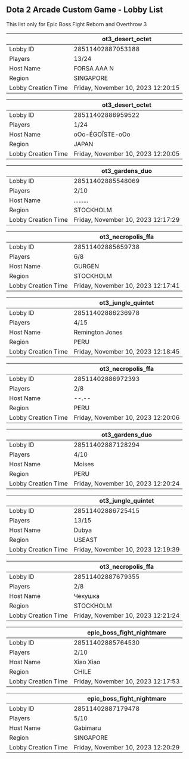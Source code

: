 ## Dota 2 Arcade Custom Game - Lobby List

This list only for Epic Boss Fight Reborn and Overthrow 3

|  | ot3_desert_octet |
| ------ | ------ |
| Lobby ID | 28511402887053188 |
| Players | 13/24 |
| Host Name | FORSA AAA N |
| Region | SINGAPORE |
| Lobby Creation Time | Friday, November 10, 2023 12:20:15 |


|  | ot3_desert_octet |
| ------ | ------ |
| Lobby ID | 28511402886959522 |
| Players | 1/24 |
| Host Name | oOo-ÉGOÏSTE-oOo |
| Region | JAPAN |
| Lobby Creation Time | Friday, November 10, 2023 12:20:05 |


|  | ot3_gardens_duo |
| ------ | ------ |
| Lobby ID | 28511402885548069 |
| Players | 2/10 |
| Host Name | ......... |
| Region | STOCKHOLM |
| Lobby Creation Time | Friday, November 10, 2023 12:17:29 |


|  | ot3_necropolis_ffa |
| ------ | ------ |
| Lobby ID | 28511402885659738 |
| Players | 6/8 |
| Host Name | GURGEN |
| Region | STOCKHOLM |
| Lobby Creation Time | Friday, November 10, 2023 12:17:41 |


|  | ot3_jungle_quintet |
| ------ | ------ |
| Lobby ID | 28511402886236978 |
| Players | 4/15 |
| Host Name | Remington Jones |
| Region | PERU |
| Lobby Creation Time | Friday, November 10, 2023 12:18:45 |


|  | ot3_necropolis_ffa |
| ------ | ------ |
| Lobby ID | 28511402886972393 |
| Players | 2/8 |
| Host Name | --.-- |
| Region | PERU |
| Lobby Creation Time | Friday, November 10, 2023 12:20:06 |


|  | ot3_gardens_duo |
| ------ | ------ |
| Lobby ID | 28511402887128294 |
| Players | 4/10 |
| Host Name | Moises |
| Region | PERU |
| Lobby Creation Time | Friday, November 10, 2023 12:20:24 |


|  | ot3_jungle_quintet |
| ------ | ------ |
| Lobby ID | 28511402886725415 |
| Players | 13/15 |
| Host Name | Dubya |
| Region | USEAST |
| Lobby Creation Time | Friday, November 10, 2023 12:19:39 |


|  | ot3_necropolis_ffa |
| ------ | ------ |
| Lobby ID | 28511402887679355 |
| Players | 2/8 |
| Host Name | Чекушка |
| Region | STOCKHOLM |
| Lobby Creation Time | Friday, November 10, 2023 12:21:24 |


|  | epic_boss_fight_nightmare |
| ------ | ------ |
| Lobby ID | 28511402885764530 |
| Players | 2/10 |
| Host Name | Xiao Xiao |
| Region | CHILE |
| Lobby Creation Time | Friday, November 10, 2023 12:17:53 |


|  | epic_boss_fight_nightmare |
| ------ | ------ |
| Lobby ID | 28511402887179478 |
| Players | 5/10 |
| Host Name | Gabimaru |
| Region | SINGAPORE |
| Lobby Creation Time | Friday, November 10, 2023 12:20:29 |


